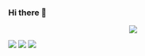 ### Hi there 👋

<p align="center">
  <a href="https://skillicons.dev">
    <img src="https://skillicons.dev/icons?i=git,md,js,html,css,java,python,raspberrypi,godot" />
  </a>
  <br>
  <div align="center>
    <img src="https://img.shields.io/badge/Windows%2011-%230079d5.svg?style=for-the-badge&logo=Windows%2011&logoColor=white">
    <img src="https://img.shields.io/badge/steam-%23000000.svg?style=for-the-badge&logo=steam&logoColor=white">
    <img src="https://img.shields.io/badge/Visual%20Studio%20Code-0078d7.svg?style=for-the-badge&logo=visual-studio-code&logoColor">
    <a><img src="https://img.shields.io/badge/Discord-%235865F2.svg?style=for-the-badge&logo=discord&logoColor=white"></a>
  </div>
</p>
